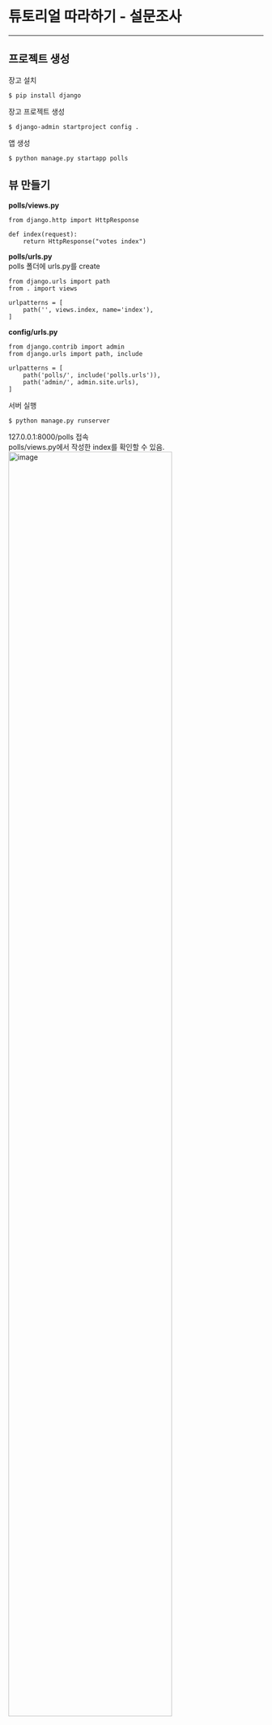 # 튜토리얼 따라하기 - 설문조사 
----------------
## 프로젝트 생성
장고 설치
```
$ pip install django
```
장고 프로젝트 생성
```
$ django-admin startproject config .
```
앱 생성
```
$ python manage.py startapp polls
```

## 뷰 만들기
<b>polls/views.py</b>
```
from django.http import HttpResponse

def index(request):
    return HttpResponse("votes index")
```

<b>polls/urls.py</b><br>
polls 폴더에 urls.py를 create
```
from django.urls import path
from . import views

urlpatterns = [
    path('', views.index, name='index'),
]
```

<b>config/urls.py</b>
```
from django.contrib import admin
from django.urls import path, include

urlpatterns = [
    path('polls/', include('polls.urls')),
    path('admin/', admin.site.urls),
]
```

서버 실행
```
$ python manage.py runserver
```
127.0.0.1:8000/polls 접속<br>
polls/views.py에서 작성한 index를 확인할 수 있음.<br>
<img width="80%" alt="image" src="https://user-images.githubusercontent.com/23449575/220257342-0bd1c49e-8381-4f7f-9ae0-1d12a9eb1e36.png">

## 모델, 데이터베이스 생성
데이터베이스 생성 및 초기화
```
$ python manage.py migrate
```

<b>polls/models.py</b><br>
모델 생성
```
from django.db import models

class Question(models.Model):
    question_text = models.CharField(max_length=200)
    pub_date = models.DateTimeField('date published')

class Choice(models.Model):
    quesiton = models.ForeignKey(Question, on_delete=models.CASCADE)
    choice_text = models.CharField(max_length=200)
    votes = models.IntegerField(default=0)
```

<b>config/settings.py</b><br>
'polls.apps.PollsConfig'추가
```
INSTALLED_APPS = [
    'django.contrib.admin',
    'django.contrib.auth',
    'django.contrib.contenttypes',
    'django.contrib.sessions',
    'django.contrib.messages',
    'django.contrib.staticfiles',
    'polls.apps.PollsConfig',
]
```

데이터베이스에 적용
```
$ python manage.py makemigrations polls
```

<b>polls/models.py</b><br>
모델에 메서드 추가
```
import datetime

from django.db import models

class Question(models.Model):
    question_text = models.CharField(max_length=200)
    pub_date = models.DateTimeField('date published')

    # __str__ 메서드는 관리자 화면이나 쉘에서 객체를 출력할 때 나타날 내용을 결정함.
    def __str__(self):
        return self.question_text

    def was_published_recently(self):
        return self.pub_date >= datetime.timezone.now() - datetime.timedelta(days=1)

class Choice(models.Model):
    quesiton = models.ForeignKey(Question, on_delete=models.CASCADE)
    choice_text = models.CharField(max_length=200)
    votes = models.IntegerField(default=0)

    # __str__ 메서드는 관리자 화면이나 쉘에서 객체를 출력할 때 나타날 내용을 결정함.
    def __str__(self):
        return self.choice_text
```

<b>polls/admin.py</b><br>
관리자 페이지에 Question모델 등록
```
from django.contrib import admin
from .models import Question

admin.site.register(Question)
```
<br>
<img width="70%" alt="image" src="https://user-images.githubusercontent.com/23449575/220406732-786854c7-79ed-4077-9c85-45a93b30afea.png">

## 뷰 추가
1. 투표목록(index)
2. 투표상세(detail)
3. 투표기능(vote)
4. 투표결과(results)

<b>polls/views.py</b>
```
from django.http import HttpResponse

from polls.models import Question


def index(request):
    latest_question_list = Question.objects.order_by('-pub_date')[:5]
    output = ', '.join([q.question_text for q in latest_question_list])
    return HttpResponse(output)

def detail(request, question_id):
    return HttpResponse("youre looking at question %s" % question_id)

def results(request, question_id):
    response = "you're looking at the result of qeustion %s"
    return HttpResponse(response % question_id)

def vote(request, question_id):
    return HttpResponse("youre voting on question %s" % question_id)
```

<b>polls/urls.py</b>
```
from django.urls import path
from . import views

urlpatterns = [
    path('', views.index, name='index'),
    path('<int:question_id>/', views.detail, name='detail'),
    path('<int:question_id>/results/', views.results, name='results'),
    path('<int:question_id>/vote/', views.vote, name='vote'),
]
```

